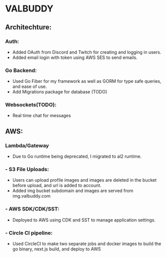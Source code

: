 # VALBUDDY
## Architechture:
### Auth:
* Added OAuth from Discord and Twitch for creating and logging in users.
* Added email login with token using AWS SES to send emails.
### Go Backend:
* Used Go Fiber for my framework as well as GORM for type safe queries, and ease of use.
* Add Migrations package for database (TODO)
### Websockets(TODO):
* Real time chat for messages
## AWS:
### Lambda/Gateway
* Due to Go runtime being deprecated, I migrated to al2 runtime.
### - S3 File Uploads:
* Users can upload profile images and images are deleted in the bucket before upload, and url is added to account.
* Added img bucket subdomain and images are served from img.valbuddy.com
### - AWS SDK/CDK/SST:
* Deployed to AWS using CDK and SST to manage application settings.
### - Circle CI pipeline:
* Used CircleCI to make two separate jobs and docker images to build the go binary, next.js build, and deploy to AWS
